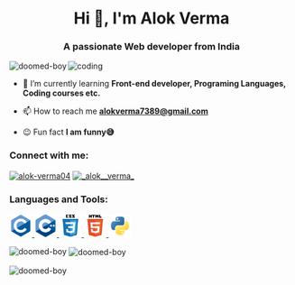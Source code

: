 <h1 align="center">Hi 👋, I'm Alok Verma</h1>
<h3 align="center">A passionate Web developer from India</h3>

<img align="right" alt="coding" width="400" src="https://camo.githubusercontent.com/cae12fddd9d6982901d82580bdf321d81fb299141098ca1c2d4891870827bf17/68747470733a2f2f6d69726f2e6d656469756d2e636f6d2f6d61782f313336302f302a37513379765349765f7430696f4a2d5a2e676966">
<p align="left"> <img src="https://komarev.com/ghpvc/?username=doomed-boy&label=Profile%20views&color=0e75b6&style=flat" alt="doomed-boy" /> </p>

- 🌱 I’m currently learning **Front-end developer, Programing Languages, Coding courses etc.**

- 📫 How to reach me **alokverma7389@gmail.com**

- 😉 Fun fact **I am funny😅**

<h3 align="left">Connect with me:</h3>
<p align="left">
<a href="https://linkedin.com/in/alok-verma04" target="blank"><img align="center" src="https://raw.githubusercontent.com/rahuldkjain/github-profile-readme-generator/master/src/images/icons/Social/linked-in-alt.svg" alt="alok-verma04" height="30" width="40" /></a>
<a href="https://instagram.com/_alok__verma-" target="blank"><img align="center" src="https://raw.githubusercontent.com/rahuldkjain/github-profile-readme-generator/master/src/images/icons/Social/instagram.svg" alt="_alok__verma_" height="30" width="40" /></a>
</p>

<h3 align="left">Languages and Tools:</h3>
<p align="left"> <a href="https://www.cprogramming.com/" target="_blank" rel="noreferrer"> <img src="https://raw.githubusercontent.com/devicons/devicon/master/icons/c/c-original.svg" alt="c" width="40" height="40"/> </a> <a href="https://www.w3schools.com/cpp/" target="_blank" rel="noreferrer"> <img src="https://raw.githubusercontent.com/devicons/devicon/master/icons/cplusplus/cplusplus-original.svg" alt="cplusplus" width="40" height="40"/> </a> <a href="https://www.w3schools.com/css/" target="_blank" rel="noreferrer"> <img src="https://raw.githubusercontent.com/devicons/devicon/master/icons/css3/css3-original-wordmark.svg" alt="css3" width="40" height="40"/> </a> <a href="https://www.w3.org/html/" target="_blank" rel="noreferrer"> <img src="https://raw.githubusercontent.com/devicons/devicon/master/icons/html5/html5-original-wordmark.svg" alt="html5" width="40" height="40"/> </a> <a href="https://www.python.org" target="_blank" rel="noreferrer"> <img src="https://raw.githubusercontent.com/devicons/devicon/master/icons/python/python-original.svg" alt="python" width="40" height="40"/> </a> </p>

<p><img align="left" src="https://github-readme-stats.vercel.app/api/top-langs?username=doomed-boy&show_icons=true&locale=en&layout=compact" alt="doomed-boy" /></p>

<p>&nbsp;<img align="center" src="https://github-readme-stats.vercel.app/api?username=doomed-boy&show_icons=true&locale=en" alt="doomed-boy" /></p>

<p><img align="center" src="https://github-readme-streak-stats.herokuapp.com/?user=doomed-boy&" alt="doomed-boy" /></p>
